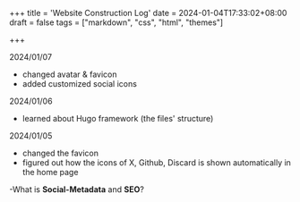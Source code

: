 +++
title = 'Website Construction Log'
date = 2024-01-04T17:33:02+08:00
draft = false
tags = ["markdown", "css", "html", "themes"]

+++

2024/01/07

* changed avatar & favicon
* added customized social icons



2024/01/06

* learned about Hugo framework (the files' structure)



2024/01/05

* changed the favicon
* figured out how the icons of X, Github, Discard is shown automatically in the home page

-What is **Social-Metadata** and **SEO**?



